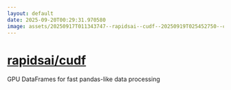 ```yaml
---
layout: default
date: 2025-09-20T00:29:31.970580
image: assets/20250917T011343747--rapidsai--cudf--20250919T025452750--cropped.png
---
```


# [rapidsai/cudf](https://github.com/rapidsai/cudf)

GPU DataFrames for fast pandas-like data processing
